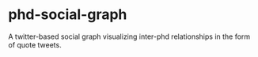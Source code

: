 # phd-social-graph
A twitter-based social graph visualizing inter-phd relationships in the form of quote tweets.
